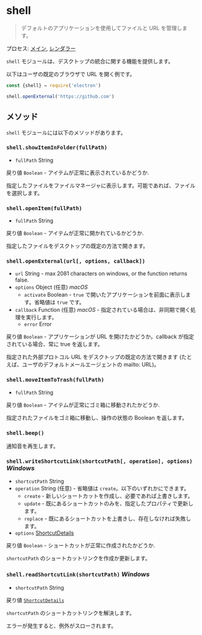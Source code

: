 # shell

> デフォルトのアプリケーションを使用してファイルと URL を管理します。

プロセス: [メイン](../glossary.md#main-process), [レンダラー](../glossary.md#renderer-process)

`shell` モジュールは、デスクトップの統合に関する機能を提供します。

以下はユーザの既定のブラウザで URL を開く例です。

```javascript
const {shell} = require('electron')

shell.openExternal('https://github.com')
```

## メソッド

`shell` モジュールには以下のメソッドがあります。

### `shell.showItemInFolder(fullPath)`

* `fullPath` String

戻り値 `Boolean` - アイテムが正常に表示されているかどうか.

指定したファイルをファイルマネージャに表示します。可能であれば、ファイルを選択します。

### `shell.openItem(fullPath)`

* `fullPath` String

戻り値 `Boolean` - アイテムが正常に開かれているかどうか.

指定したファイルをデスクトップの既定の方法で開きます。

### `shell.openExternal(url[, options, callback])`

* `url` String - max 2081 characters on windows, or the function returns false.
* `options` Object (任意) *macOS* 
  * `activate` Boolean - `true` で開いたアプリケーションを前面に表示します。省略値は `true` です。
* `callback` Function (任意) *macOS* - 指定されている場合は、非同期で開く処理を実行します。 
  * `error` Error

戻り値 `Boolean` - アプリケーションが URL を開けたかどうか。callback が指定されている場合、常に true を返します。

指定された外部プロトコル URL をデスクトップの既定の方法で開きます (たとえば、ユーザのデフォルトメールエージェントの mailto: URL)。

### `shell.moveItemToTrash(fullPath)`

* `fullPath` String

戻り値 `Boolean` - アイテムが正常にゴミ箱に移動されたかどうか.

指定されたファイルをゴミ箱に移動し、操作の状態の Boolean を返します。

### `shell.beep()`

通知音を再生します。

### `shell.writeShortcutLink(shortcutPath[, operation], options)` *Windows*

* `shortcutPath` String
* `operation` String (任意) - 省略値は `create`。以下のいずれかにできます。 
  * `create` - 新しいショートカットを作成し、必要であれば上書きします。
  * `update` - 既にあるショートカットのみを、指定したプロパティで更新します。
  * `replace` - 既にあるショートカットを上書きし、存在しなければ失敗します。
* `options` [ShortcutDetails](structures/shortcut-details.md)

戻り値 `Boolean` - ショートカットが正常に作成されたかどうか.

`shortcutPath` のショートカットリンクを作成か更新します。

### `shell.readShortcutLink(shortcutPath)` *Windows*

* `shortcutPath` String

戻り値 [`ShortcutDetails`](structures/shortcut-details.md)

`shortcutPath` のショートカットリンクを解決します。

エラーが発生すると、例外がスローされます。